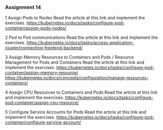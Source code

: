 ### Assignment 14

1  Assign Pods to Nodes 
Read the article at this link and implement the exercises.
https://kubernetes.io/docs/tasks/configure-pod-container/assign-pods-nodes/

2  Pod to Pod communications
Read the article at this link and implement the exercises.
https://kubernetes.io/docs/tasks/access-application-cluster/connecting-frontend-backend/

3  Assign Memory Resources to Containers and Pods / Resource Management for Pods and Containers
Read the article at this link and implement the exercises.
https://kubernetes.io/docs/tasks/configure-pod-container/assign-memory-resource/
https://kubernetes.io/docs/concepts/configuration/manage-resources-containers/

4  Assign CPU Resources to Containers and Pods
Read the article at this link and implement the exercises.
https://kubernetes.io/docs/tasks/configure-pod-container/assign-cpu-resource/

5  Configure Service Accounts for Pods
Read the article at this link and implement the exercises.
https://kubernetes.io/docs/tasks/configure-pod-container/configure-service-account/


